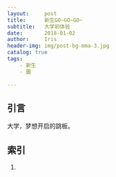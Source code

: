 ```yaml
---
layout:     post
title:      新生GO~GO~GO~
subtitle:   大学初体验
date:       2018-01-02
author:     Iris
header-img: img/post-bg-mma-3.jpg
catalog: true
tags:
    - 新生
    - 圕
    
---
```



## 引言
大学，梦想开启的跳板。

## 索引
1.
